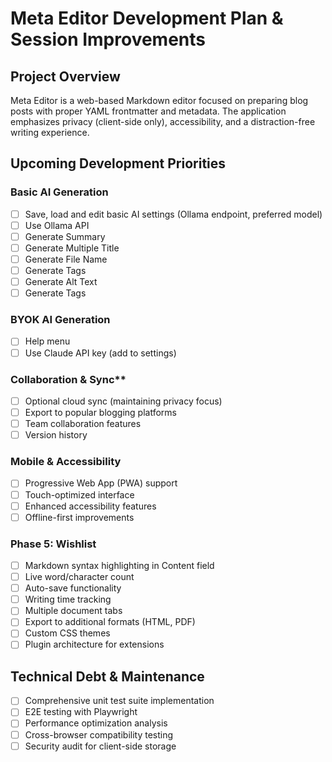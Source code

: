 # Meta Editor Development Plan & Session Improvements

## Project Overview

Meta Editor is a web-based Markdown editor focused on preparing blog posts with proper YAML frontmatter and metadata. The application emphasizes privacy (client-side only), accessibility, and a distraction-free writing experience.

## Upcoming Development Priorities

### Basic AI Generation

- [ ] Save, load and edit basic AI settings (Ollama endpoint, preferred model)
- [ ] Use Ollama API
- [ ] Generate Summary
- [ ] Generate Multiple Title
- [ ] Generate File Name
- [ ] Generate Tags
- [ ] Generate Alt Text
- [ ] Generate Tags

### BYOK AI Generation

- [ ] Help menu
- [ ] Use Claude API key (add to settings)

### Collaboration & Sync**

- [ ] Optional cloud sync (maintaining privacy focus)
- [ ] Export to popular blogging platforms
- [ ] Team collaboration features
- [ ] Version history

### Mobile & Accessibility

- [ ] Progressive Web App (PWA) support
- [ ] Touch-optimized interface
- [ ] Enhanced accessibility features
- [ ] Offline-first improvements

### Phase 5: Wishlist

- [ ] Markdown syntax highlighting in Content field
- [ ] Live word/character count
- [ ] Auto-save functionality
- [ ] Writing time tracking
- [ ] Multiple document tabs
- [ ] Export to additional formats (HTML, PDF)
- [ ] Custom CSS themes
- [ ] Plugin architecture for extensions

## Technical Debt & Maintenance

- [ ] Comprehensive unit test suite implementation
- [ ] E2E testing with Playwright
- [ ] Performance optimization analysis
- [ ] Cross-browser compatibility testing
- [ ] Security audit for client-side storage
